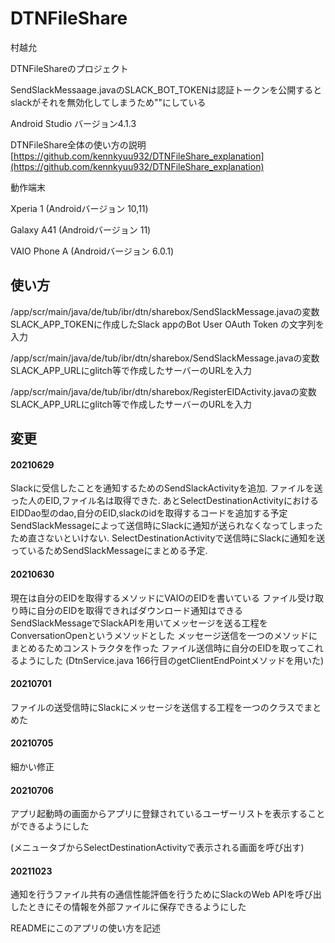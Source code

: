 # DTNFileShare
村越允

DTNFileShareのプロジェクト

SendSlackMessaage.javaのSLACK_BOT_TOKENは認証トークンを公開するとslackがそれを無効化してしまうため""にしている

Android Studio バージョン4.1.3

DTNFileShare全体の使い方の説明
[https://github.com/kennkyuu932/DTNFileShare_explanation](https://github.com/kennkyuu932/DTNFileShare_explanation)

動作端末

Xperia 1 (Androidバージョン 10,11)

Galaxy A41 (Androidバージョン 11)

VAIO Phone A (Androidバージョン 6.0.1)

## 使い方

/app/scr/main/java/de/tub/ibr/dtn/sharebox/SendSlackMessage.javaの変数SLACK_APP_TOKENに作成したSlack appのBot User OAuth Token の文字列を入力

/app/scr/main/java/de/tub/ibr/dtn/sharebox/SendSlackMessage.javaの変数SLACK_APP_URLにglitch等で作成したサーバーのURLを入力

/app/scr/main/java/de/tub/ibr/dtn/sharebox/RegisterEIDActivity.javaの変数SLACK_APP_URLにglitch等で作成したサーバーのURLを入力

## 変更 

#### 20210629

Slackに受信したことを通知するためのSendSlackActivityを追加.
ファイルを送った人のEID,ファイル名は取得できた.
あとSelectDestinationActivityにおけるEIDDao型のdao,自分のEID,slackのidを取得するコードを追加する予定
SendSlackMessageによって送信時にSlackに通知が送られなくなってしまったため直さないといけない.
SelectDestinationActivityで送信時にSlackに通知を送っているためSendSlackMessageにまとめる予定.

#### 20210630

現在は自分のEIDを取得するメソッドにVAIOのEIDを書いている
ファイル受け取り時に自分のEIDを取得できればダウンロード通知はできる
SendSlackMessageでSlackAPIを用いてメッセージを送る工程をConversationOpenというメソッドとした
メッセージ送信を一つのメソッドにまとめるためコンストラクタを作った
ファイル送信時に自分のEIDを取ってこれるようにした
(DtnService.java 166行目のgetClientEndPointメソッドを用いた)

#### 20210701
ファイルの送受信時にSlackにメッセージを送信する工程を一つのクラスでまとめた

#### 20210705
細かい修正

#### 20210706
アプリ起動時の画面からアプリに登録されているユーザーリストを表示することができるようにした

(メニュータブからSelectDestinationActivityで表示される画面を呼び出す)

#### 20211023
通知を行うファイル共有の通信性能評価を行うためにSlackのWeb APIを呼び出したときにその情報を外部ファイルに保存できるようにした

READMEにこのアプリの使い方を記述